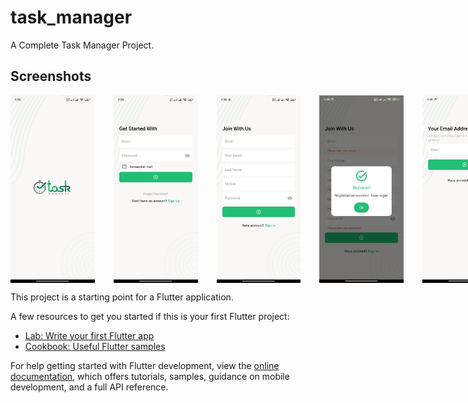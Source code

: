 # task_manager

A Complete Task Manager Project.

## Screenshots

<div style="display:flex">
    <img src="screenshots/s01.jpg" alt="Home Screen" width="150" height="300" style="margin-right: 30px;">
    <img src="screenshots/s02.jpg" alt="Home Screen" width="150" height="300" style="margin-right: 30px;">
    <img src="screenshots/s03.jpg" alt="Home Screen" width="150" height="300" style="margin-right: 30px;">
    <img src="screenshots/s04.jpg" alt="Home Screen" width="150" height="300" style="margin-right: 30px;">
    <img src="screenshots/s05.jpg" alt="Home Screen" width="150" height="300" style="margin-right: 30px;">
    <img src="screenshots/s06.jpg" alt="Home Screen" width="150" height="300" style="margin-right: 30px;">
    <img src="screenshots/s07.jpg" alt="Home Screen" width="150" height="300" style="margin-right: 30px;">
    <img src="screenshots/s08.jpg" alt="Home Screen" width="150" height="300" style="margin-right: 30px;">
    <img src="screenshots/s09.jpg" alt="Home Screen" width="150" height="300" style="margin-right: 30px;">
    <img src="screenshots/s10.jpg" alt="Home Screen" width="150" height="300" style="margin-right: 30px;">
    <img src="screenshots/s11.jpg" alt="Home Screen" width="150" height="300" style="margin-right: 30px;">
    <img src="screenshots/s12.jpg" alt="Home Screen" width="150" height="300" style="margin-right: 30px;">
    <img src="screenshots/s13.jpg" alt="Home Screen" width="150" height="300" style="margin-right: 30px;">
    <img src="screenshots/s14.jpg" alt="Home Screen" width="150" height="300" style="margin-right: 30px;">
    <img src="screenshots/s15.jpg" alt="Home Screen" width="150" height="300" style="margin-right: 30px;">
    <img src="screenshots/s16.jpg" alt="Home Screen" width="150" height="300" style="margin-right: 30px;">
    <img src="screenshots/s17.jpg" alt="Home Screen" width="150" height="300" style="margin-right: 30px;">
</div>

This project is a starting point for a Flutter application.

A few resources to get you started if this is your first Flutter project:

- [Lab: Write your first Flutter app](https://docs.flutter.dev/get-started/codelab)
- [Cookbook: Useful Flutter samples](https://docs.flutter.dev/cookbook)

For help getting started with Flutter development, view the
[online documentation](https://docs.flutter.dev/), which offers tutorials,
samples, guidance on mobile development, and a full API reference.
